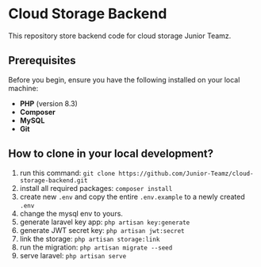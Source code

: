 # Cloud Storage Backend

This repository store backend code for cloud storage Junior Teamz.

## Prerequisites
Before you begin, ensure you have the following installed on your local machine:

- **PHP** (version 8.3)
- **Composer**
- **MySQL**
- **Git**

## How to clone in your local development?
1. run this command: `git clone https://github.com/Junior-Teamz/cloud-storage-backend.git`
2. install all required packages: `composer install`
3. create new `.env` and copy the entire `.env.example` to a newly created `.env`
4. change the mysql env to yours.
5. generate laravel key app: `php artisan key:generate`
6. generate JWT secret key: `php artisan jwt:secret`
7. link the storage: `php artisan storage:link`
8. run the migration: `php artisan migrate --seed`
9. serve laravel: `php artisan serve`